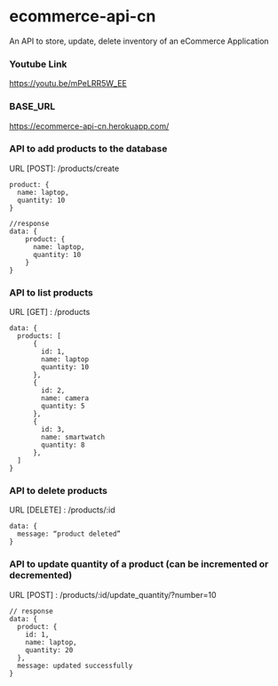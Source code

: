 # ecommerce-api-cn
An API to store, update, delete inventory of an eCommerce Application

### Youtube Link
<a href="https://youtu.be/mPeLRR5W_EE">https://youtu.be/mPeLRR5W_EE</a>

### BASE_URL
<a href='https://ecommerce-api-cn.herokuapp.com/'>https://ecommerce-api-cn.herokuapp.com/</a>

### API to add products to the database
URL [POST]: /products/create
```
product: {
  name: laptop,
  quantity: 10
}

//response
data: {
    product: {
      name: laptop,
      quantity: 10
    }
}
```

### API to list products
URL [GET] : /products
```
data: {
  products: [
      {
        id: 1,
        name: laptop
        quantity: 10
      },
      {
        id: 2,
        name: camera
        quantity: 5
      },
      {
        id: 3,
        name: smartwatch
        quantity: 8
      },
  ]  
}
```

### API to delete products
URL [DELETE] : /products/:id
```
data: {
  message: “product deleted”
}
```

### API to update quantity of a product (can be incremented or decremented)
URL [POST] : /products/:id/update_quantity/?number=10
```
// response
data: {
  product: {
    id: 1,
    name: laptop,
    quantity: 20
  },
  message: updated successfully
}
```
